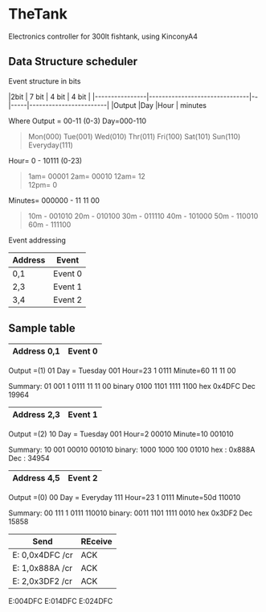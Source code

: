 # TheTank
Electronics controller for 300lt fishtank, using KinconyA4

## Data Structure scheduler

Event structure in bits

|2bit       | 7  bit    | 4  bit            | 4  bit                |
|----------------|-------------------------------|--|-----|------------------------|
|Output |Day            |Hour              | minutes


Where 
Output = 00-11 (0-3)
Day=000-110
> Mon(000)
 Tue(001)
 Wed(010)
 Thr(011)
Fri(100)
Sat(101)
Sun(110)
		Everyday(111)

Hour= 0 - 10111 (0-23) 
> 1am= 00001
 2am= 00010
12am= 12		 
 12pm= 0

Minutes= 000000 - 11 11 00
>10m - 001010
20m - 010100
30m - 011110
40m - 101000
50m - 110010
60m - 111100
		
	

Event addressing 

|Address|   Event     |
|-------|---------|
|  0,1  | Event 0|
|  2,3  | Event 1|
|  3,4  | Event 2|

## Sample table

| Address  0,1  | Event 0| 
|-------|---------|
Output =(1) 01
Day = Tuesday 001
Hour=23 1 0111
Minute=60 11 11 00

Summary: 01 001 1 0111 11 11 00
binary 0100 1101 1111 1100 
hex 0x4DFC
Dec 19964



| Address  2,3  | Event 1| 
|-------|---------|
Output =(2) 10
Day = Tuesday 001
Hour=2 00010
Minute=10 001010

Summary: 10 001 00010 001010
binary: 1000 1000 100 01010
hex : 0x888A
Dec  : 34954

| Address 4,5  | Event 2| 
|-------|---------|
Output =(0) 00
Day = Everyday 111
Hour=23 1 0111
Minute=50d 110010

Summary: 00 111 1 0111 110010
binary: 0011 1101 1111 0010
hex 0x3DF2
Dec 15858

| Send  | REceive| 
|-------|---------|
|E: 0,0x4DFC /cr|ACK|
|E: 1,0x888A /cr|ACK|
|E: 2,0x3DF2 /cr|ACK|


E:004DFC
E:014DFC
E:024DFC